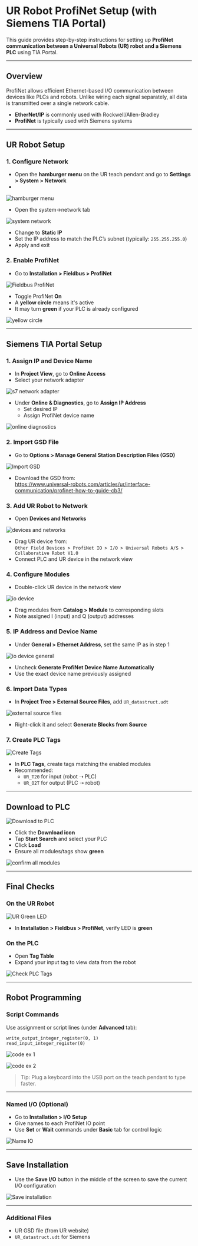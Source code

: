 # UR Robot ProfiNet Setup (with Siemens TIA Portal)

This guide provides step-by-step instructions for setting up **ProfiNet communication between a Universal Robots (UR) robot and a Siemens PLC** using TIA Portal.

---

## Overview

ProfiNet allows efficient Ethernet-based I/O communication between devices like PLCs and robots. Unlike wiring each signal separately, all data is transmitted over a single network cable.

- **EtherNet/IP** is commonly used with Rockwell/Allen-Bradley  
- **ProfiNet** is typically used with Siemens systems

---

## UR Robot Setup

### 1. Configure Network

- Open the **hamburger menu** on the UR teach pendant and go to **Settings > System > Network**
-
![hamburger menu](pics/ur_hamburger_menu.png)

- Open the system->network tab

![system network](pics/network_tab.png)

- Change to **Static IP**
- Set the IP address to match the PLC’s subnet (typically: `255.255.255.0`)
- Apply and exit

### 2. Enable ProfiNet

- Go to **Installation > Fieldbus > ProfiNet**

![Fieldbus ProfiNet](pics/fieldbus_profinet.png)
- Toggle ProfiNet **On**
- A **yellow circle** means it's active
- It may turn **green** if your PLC is already configured

![yellow circle](pics/profinet_yellow_circle.png)

---

## Siemens TIA Portal Setup

### 1. Assign IP and Device Name

- In **Project View**, go to **Online Access**
- Select your network adapter

![s7 network adapter](pics/s7_network_adapter.png)
- Under **Online & Diagnostics**, go to **Assign IP Address**
  - Set desired IP
  - Assign ProfiNet device name

![online diagnostics](pics/online_diagnostics.png)

### 2. Import GSD File

- Go to **Options > Manage General Station Description Files (GSD)**

![Import GSD](pics/gsd_file.png)
- Download the GSD from:  
  https://www.universal-robots.com/articles/ur/interface-communication/profinet-how-to-guide-cb3/

### 3. Add UR Robot to Network

- Open **Devices and Networks**

![devices and networks](pics/devices_and_networks.png)
- Drag UR device from:  
  `Other Field Devices > ProfiNet IO > I/O > Universal Robots A/S > Collaborative Robot V1.0`
- Connect PLC and UR device in the network view

### 4. Configure Modules

- Double-click UR device in the network view

![io device](pics/io_device.png)
- Drag modules from **Catalog > Module** to corresponding slots
- Note assigned I (input) and Q (output) addresses

### 5. IP Address and Device Name

- Under **General > Ethernet Address**, set the same IP as in step 1

![io device general](pics/iodevice_general.png)
- Uncheck **Generate ProfiNet Device Name Automatically**
- Use the exact device name previously assigned

### 6. Import Data Types

- In **Project Tree > External Source Files**, add `UR_datastruct.udt`

![external source files](pics/external_source_files.png)
- Right-click it and select **Generate Blocks from Source**

### 7. Create PLC Tags

![Create Tags](pics/plc_tags.png)

- In **PLC Tags**, create tags matching the enabled modules
- Recommended:
  - `UR_T20` for input (robot ➝ PLC)
  - `UR_O2T` for output (PLC ➝ robot)

---

## Download to PLC

![Download to PLC](pics/download_program.png)

- Click the **Download icon**
- Tap **Start Search** and select your PLC
- Click **Load**
- Ensure all modules/tags show **green**

![confirm all modules](pics/project_tree.png)

---

## Final Checks

### On the UR Robot

![UR Green LED](pics/green_circle.png)

- In **Installation > Fieldbus > ProfiNet**, verify LED is **green**

### On the PLC

- Open **Tag Table**
- Expand your input tag to view data from the robot

![Check PLC Tags](pics/tag_table.png)

---

## Robot Programming

### Script Commands

Use assignment or script lines (under **Advanced** tab):

```ur
write_output_integer_register(0, 1)
read_input_integer_register(0)
```


![code ex 1](pics/ur_code_1.png)

![code ex 2](pics/ur_code_2.png)

> Tip: Plug a keyboard into the USB port on the teach pendant to type faster.

---

### Named I/O (Optional)

- Go to **Installation > I/O Setup**
- Give names to each ProfiNet IO point
- Use **Set** or **Wait** commands under **Basic** tab for control logic

![Name IO](pics/naming_io_ur.png)

---

## Save Installation

- Use the **Save I/O** button in the middle of the screen to save the current I/O configuration

![Save installation](pics/save_the_installation.png)

---

### Additional Files

- UR GSD file (from UR website)
- `UR_datastruct.udt` for Siemens